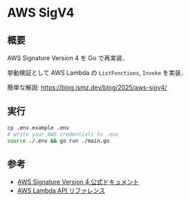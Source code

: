# AWS SigV4

## 概要
AWS Signature Version 4 を Go で再実装．

挙動検証として AWS Lambda の `ListFunctions`, `Invoke` を実装．

簡単な解説: https://blog.jsmz.dev/blog/2025/aws-sigv4/

## 実行
```sh
cp .env.example .env
# write your AWS credentials to .env
source ./.env && go run ./main.go
```

## 参考
- [AWS Signature Version 4 公式ドキュメント](https://docs.aws.amazon.com/IAM/latest/UserGuide/reference_sigv.html)
- [AWS Lambda API リファレンス](https://docs.aws.amazon.com/lambda/latest/api/)
